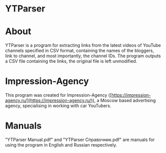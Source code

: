 # YTParser


# About

YTParser is a program for extracting links from the latest videos of YouTube channels specified in CSV format, containing the names of the bloggers, link to channel, and most importantly, the channel IDs. The program outputs a CSV file containing the links, the original file is left unmodified. 


# Impression-Agency

This program was created for Impression-Agency ([https://impression-agency.ru/](https://impression-agency.ru/)), a Moscow based advertising agency, specialising in working with car YouTubers. 

# Manuals

"YTParser Manual.pdf" and "YTParser Справочник.pdf" are manuals for using the program in English and Russian respectively.
